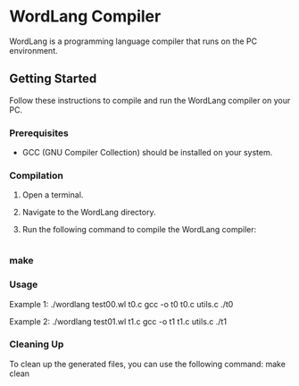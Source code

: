 # WordLang Compiler

WordLang is a programming language compiler that runs on the PC environment.

## Getting Started

Follow these instructions to compile and run the WordLang compiler on your PC.

### Prerequisites

- GCC (GNU Compiler Collection) should be installed on your system.

### Compilation

1. Open a terminal.

2. Navigate to the WordLang directory.

3. Run the following command to compile the WordLang compiler:
   
   ```bash
### make
### Usage
Example 1:
./wordlang test00.wl t0.c
gcc -o t0 t0.c utils.c
./t0

Example 2:
./wordlang test01.wl t1.c
gcc -o t1 t1.c utils.c
./t1

### Cleaning Up
To clean up the generated files, you can use the following command:
make clean
